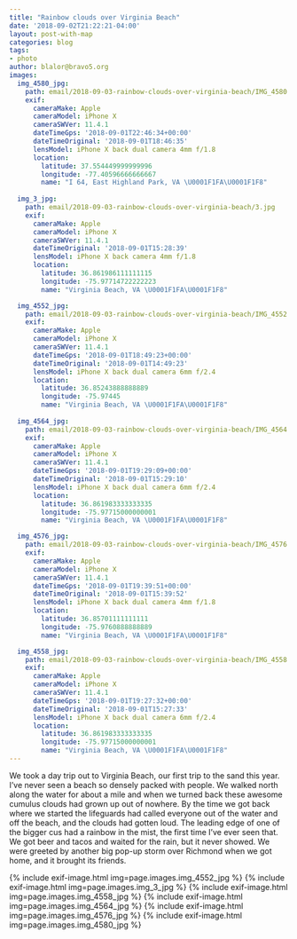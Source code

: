 ```yaml
---
title: "Rainbow clouds over Virginia Beach"
date: '2018-09-02T21:22:21-04:00'
layout: post-with-map
categories: blog
tags:
- photo
author: blalor@bravo5.org
images:
  img_4580_jpg:
    path: email/2018-09-03-rainbow-clouds-over-virginia-beach/IMG_4580.jpg
    exif:
      cameraMake: Apple
      cameraModel: iPhone X
      cameraSWVer: 11.4.1
      dateTimeGps: '2018-09-01T22:46:34+00:00'
      dateTimeOriginal: '2018-09-01T18:46:35'
      lensModel: iPhone X back dual camera 4mm f/1.8
      location:
        latitude: 37.554449999999996
        longitude: -77.40596666666667
        name: "I 64, East Highland Park, VA \U0001F1FA\U0001F1F8"
  
  img_3_jpg:
    path: email/2018-09-03-rainbow-clouds-over-virginia-beach/3.jpg
    exif:
      cameraMake: Apple
      cameraModel: iPhone X
      cameraSWVer: 11.4.1
      dateTimeOriginal: '2018-09-01T15:28:39'
      lensModel: iPhone X back camera 4mm f/1.8
      location:
        latitude: 36.861986111111115
        longitude: -75.97714722222223
        name: "Virginia Beach, VA \U0001F1FA\U0001F1F8"

  img_4552_jpg:
    path: email/2018-09-03-rainbow-clouds-over-virginia-beach/IMG_4552.jpg
    exif:
      cameraMake: Apple
      cameraModel: iPhone X
      cameraSWVer: 11.4.1
      dateTimeGps: '2018-09-01T18:49:23+00:00'
      dateTimeOriginal: '2018-09-01T14:49:23'
      lensModel: iPhone X back dual camera 6mm f/2.4
      location:
        latitude: 36.85243888888889
        longitude: -75.97445
        name: "Virginia Beach, VA \U0001F1FA\U0001F1F8"
  
  img_4564_jpg:
    path: email/2018-09-03-rainbow-clouds-over-virginia-beach/IMG_4564.jpg
    exif:
      cameraMake: Apple
      cameraModel: iPhone X
      cameraSWVer: 11.4.1
      dateTimeGps: '2018-09-01T19:29:09+00:00'
      dateTimeOriginal: '2018-09-01T15:29:10'
      lensModel: iPhone X back dual camera 6mm f/2.4
      location:
        latitude: 36.861983333333335
        longitude: -75.97715000000001
        name: "Virginia Beach, VA \U0001F1FA\U0001F1F8"

  img_4576_jpg:
    path: email/2018-09-03-rainbow-clouds-over-virginia-beach/IMG_4576.jpg
    exif:
      cameraMake: Apple
      cameraModel: iPhone X
      cameraSWVer: 11.4.1
      dateTimeGps: '2018-09-01T19:39:51+00:00'
      dateTimeOriginal: '2018-09-01T15:39:52'
      lensModel: iPhone X back dual camera 4mm f/1.8
      location:
        latitude: 36.85701111111111
        longitude: -75.9760888888889
        name: "Virginia Beach, VA \U0001F1FA\U0001F1F8"

  img_4558_jpg:
    path: email/2018-09-03-rainbow-clouds-over-virginia-beach/IMG_4558.jpg
    exif:
      cameraMake: Apple
      cameraModel: iPhone X
      cameraSWVer: 11.4.1
      dateTimeGps: '2018-09-01T19:27:32+00:00'
      dateTimeOriginal: '2018-09-01T15:27:33'
      lensModel: iPhone X back dual camera 6mm f/2.4
      location:
        latitude: 36.861983333333335
        longitude: -75.97715000000001
        name: "Virginia Beach, VA \U0001F1FA\U0001F1F8"
---
```



We took a day trip out to Virginia Beach, our first trip to the sand this year. I’ve never seen a beach so densely packed with people. We walked north along the water for about a mile and when we turned back these awesome cumulus clouds had grown up out of nowhere. By the time we got back where we started the lifeguards had called everyone out of the water and off the beach, and the clouds had gotten loud. The leading edge of one of the bigger cus had a rainbow in the mist, the first time I’ve ever seen that. We got beer and tacos and waited for the rain, but it never showed. We were greeted by another big pop-up storm over Richmond when we got home, and it brought its friends. 

{% include exif-image.html img=page.images.img_4552_jpg %}
{% include exif-image.html img=page.images.img_3_jpg %}
{% include exif-image.html img=page.images.img_4558_jpg %}
{% include exif-image.html img=page.images.img_4564_jpg %}
{% include exif-image.html img=page.images.img_4576_jpg %}
{% include exif-image.html img=page.images.img_4580_jpg %}
